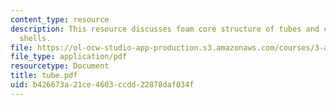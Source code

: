 ```yaml
---
content_type: resource
description: This resource discusses foam core structure of tubes and cylindrical
  shells.
file: https://ol-ocw-studio-app-production.s3.amazonaws.com/courses/3-a26-freshman-seminar-the-nature-of-engineering-fall-2005/b426673a21ce4603ccdd22878daf034f_tube.pdf
file_type: application/pdf
resourcetype: Document
title: tube.pdf
uid: b426673a-21ce-4603-ccdd-22878daf034f
---
```

